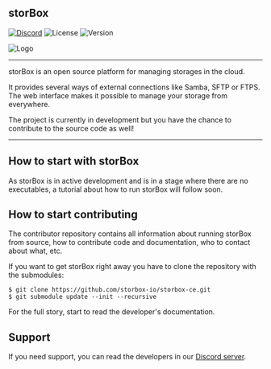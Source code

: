 ## storBox

[![Discord](https://discordapp.com/api/guilds/540992211957972992/embed.png)](https://discord.gg/f3cgtYs) ![License](https://img.shields.io/github/license/storbox-io/storbox-ce.svg) ![Version](https://img.shields.io/github/package-json/v/storbox-io/storbox-ce.svg)

![Logo](https://puu.sh/CYnNQ/92bdb1740f.png)

----

storBox is an open source platform for managing storages in the cloud.

It provides several ways of external connections like Samba, SFTP or FTPS. The web interface makes it possible to manage your storage from everywhere.

The project is currently in development but you have the chance to contribute to the source code as well!

----

## How to start with storBox

As storBox is in active development and is in a stage where there are no executables, a tutorial about how to run storBox will follow soon.

## How to start contributing

The contributor repository contains all information about running storBox from source, how to contribute code and documentation, who to contact about what, etc.

If you want to get storBox right away you have to clone the repository with the submodules:

```
$ git clone https://github.com/storbox-io/storbox-ce.git
$ git submodule update --init --recursive
```

For the full story, start to read the developer's documentation.

## Support

If you need support, you can read the developers in our [Discord server](https://discord.gg/f3cgtYs).


